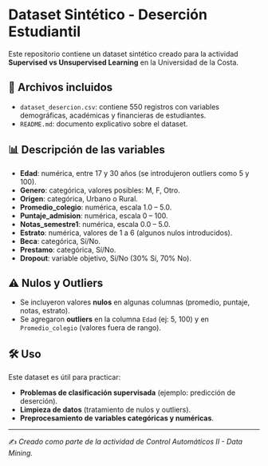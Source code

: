 # Dataset Sintético - Deserción Estudiantil

Este repositorio contiene un dataset sintético creado para la actividad **Supervised vs Unsupervised Learning** en la Universidad de la Costa.

## 📂 Archivos incluidos
- `dataset_desercion.csv`: contiene 550 registros con variables demográficas, académicas y financieras de estudiantes.
- `README.md`: documento explicativo sobre el dataset.

## 📊 Descripción de las variables
- **Edad**: numérica, entre 17 y 30 años (se introdujeron outliers como 5 y 100).
- **Genero**: categórica, valores posibles: M, F, Otro.
- **Origen**: categórica, Urbano o Rural.
- **Promedio_colegio**: numérica, escala 1.0 – 5.0.
- **Puntaje_admision**: numérica, escala 0 – 100.
- **Notas_semestre1**: numérica, escala 0.0 – 5.0.
- **Estrato**: numérica, valores de 1 a 6 (algunos nulos introducidos).
- **Beca**: categórica, Sí/No.
- **Prestamo**: categórica, Sí/No.
- **Dropout**: variable objetivo, Sí/No (30% Sí, 70% No).

## ⚠️ Nulos y Outliers
- Se incluyeron valores **nulos** en algunas columnas (promedio, puntaje, notas, estrato).
- Se agregaron **outliers** en la columna `Edad` (ej: 5, 100) y en `Promedio_colegio` (valores fuera de rango).

## 🛠️ Uso
Este dataset es útil para practicar:
- **Problemas de clasificación supervisada** (ejemplo: predicción de deserción).
- **Limpieza de datos** (tratamiento de nulos y outliers).
- **Preprocesamiento de variables categóricas y numéricas**.

---
✍️ *Creado como parte de la actividad de Control Automáticos II - Data Mining.*
